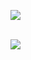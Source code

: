 
[![](https://img.shields.io/badge/linkedin-%230077B5.svg?style=for-the-badge&logo=linkedin)](https://www.linkedin.com/in/m-ilham-k/) 

<br>
<img src="https://github-readme-streak-stats.herokuapp.com/?user=ilhamKawe"/>

